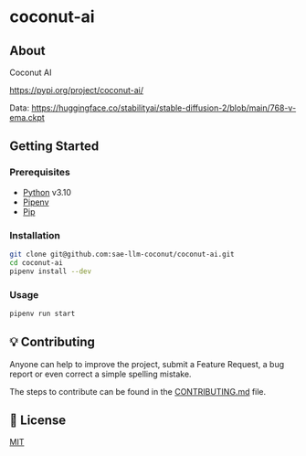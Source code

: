 # coconut-ai

## About

Coconut AI

<https://pypi.org/project/coconut-ai/>

Data: <https://huggingface.co/stabilityai/stable-diffusion-2/blob/main/768-v-ema.ckpt>

## Getting Started

### Prerequisites

- [Python](https://www.python.org/) v3.10
- [Pipenv](https://pipenv.pypa.io/)
- [Pip](https://pypi.org/project/pip/)

### Installation

```sh
git clone git@github.com:sae-llm-coconut/coconut-ai.git
cd coconut-ai
pipenv install --dev
```

### Usage

```sh
pipenv run start
```

## 💡 Contributing

Anyone can help to improve the project, submit a Feature Request, a bug report or even correct a simple spelling mistake.

The steps to contribute can be found in the [CONTRIBUTING.md](./CONTRIBUTING.md) file.

## 📄 License

[MIT](./LICENSE)
